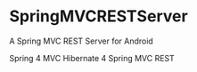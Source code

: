 SpringMVCRESTServer
===================

A Spring MVC REST Server for Android

Spring 4 MVC
Hibernate 4
Spring MVC REST


